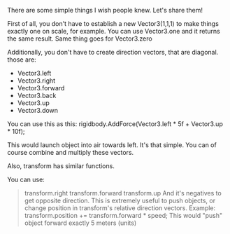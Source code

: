 There are some simple things I wish people knew. Let's share them!

First of all, you don't have to establish a new Vector3(1,1,1) to make things exactly one on scale, for example.
You can use Vector3.one and it returns the same result.
Same thing goes for Vector3.zero

Additionally, you don't have to create direction vectors, that are diagonal.
those are:

- Vector3.left
- Vector3.right
- Vector3.forward
- Vector3.back
- Vector3.up
- Vector3.down

You can use this as this:
rigidbody.AddForce(Vector3.left * 5f + Vector3.up * 10f);

This would launch object into air towards left. It's that simple.
You can of course combine and multiply these vectors.

Also, transform has similar functions.

You can use:

> transform.right
> transform.forward
> transform.up
And it's negatives to get opposite direction. This is extremely useful to push objects, or change position in transform's relative direction vectors.
Example:
> transform.position += transform.forward * speed;
This would "push" object forward exactly 5 meters (units)
